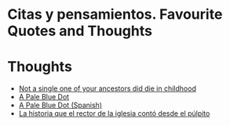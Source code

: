 # Citas y pensamientos. Favourite Quotes and Thoughts
# Thoughts

* [Not a single one of your ancestors did die in childhood]({{site.baseurl}}/2020/01/26/not-a-single-of-your-ancestors-died-in-childhood)
* [A Pale Blue Dot]({{site.baseurl}}/2020/02/19/a-pale-blue-dot)
* [A Pale Blue Dot (Spanish)]({{site.baseurl}}/2020/04/22/palido-punto-azul)
* [La historia que el rector de la iglesia contó desde el púlpito]({{site.baseurl}}/2020/04/25/rector-desde-el-pulpito)